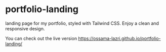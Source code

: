 # portfolio-landing
landing page for my portfolio, styled with Tailwind CSS. Enjoy a clean and responsive design.

You can check out the live version https://ossama-lazri.github.io/portfolio-landing/
